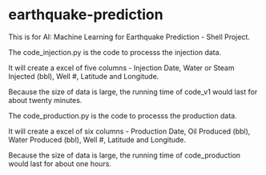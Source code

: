 # earthquake-prediction
This is for AI: Machine Learning for Earthquake Prediction - Shell Project. 

The code_injection.py is the code to processs the injection data. 

It will create a excel of five columns - Injection Date, Water or Steam Injected (bbl), Well #, Latitude and Longitude.

Because the size of data is large, the running time of code_v1 would last for about twenty minutes.



The code_production.py is the code to processs the production data. 

It will create a excel of six columns - Production Date, Oil Produced (bbl), Water Produced (bbl), Well #, Latitude and Longitude.

Because the size of data is large, the running time of code_production would last for about one hours.
